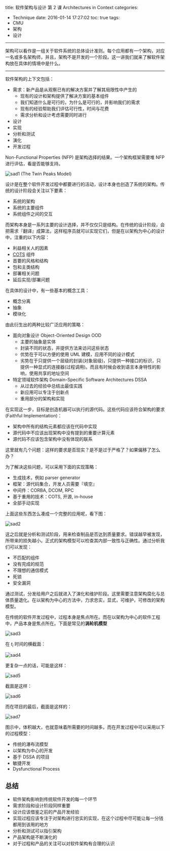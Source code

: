 title: 软件架构与设计 第 2 课 Architectures in Context
categories:
- Technique
date: 2016-01-14 17:27:02
toc: true
tags:
- CMU
- 架构
- 设计
---

架构可以看作是一组关于软件系统的总体设计准则。每个应用都有一个架构，对应一名或多名架构师，并且，架构不是开发的一个阶段。这一讲我们就来了解软件架构放在具体的情境中是什么。

<!-- more -->

---

软件架构的上下文包括：

+ 需求：新产品是从观察已有的解决方案并了解其局限性中产生的
	+ 现有的设计和架构提供了解决方案的基本组件
	+ 我们知道什么是可行的，为什么是可行的，并影响我们的需求
	+ 现有的经验帮助我们评估可行性，时间与花费
	+ 需求分析和设计考虑需要同时进行
+ 设计
+ 实现
+ 分析和测试
+ 演化
+ 开发过程

Non-Functional Properties (NFP) 是架构选择的结果。一个架构框架需要堆 NFP 进行评估，看是否能够支持。

![sad1](/images/sad1.jpg)
(The Twin Peaks Model)

设计是在整个软件开发过程中都要进行的活动，设计本身也创造了系统的架构。传统的设计阶段会关注以下要素：

+ 系统的架构
+ 系统的主要组件
+ 系统组件之间的交互

而架构本身是一系列主要的设计选择，并不仅仅只是结构。在传统的设计阶段，会把需求『翻译』成算法，这样程序员就可以实现它们，但是在以架构为中心的设计中，注重的以下内容：

+ 利益相关人的因素
+ [COTS](http://www.wikiwand.com/en/Commercial_off-the-shelf) 组件
+ 首要的风格和结构
+ 包和主类结构
+ 部署相关问题
+ 延后实现/部署问题

在具体的设计中，有一些基本的概念工具：

+ 概念分离
+ 抽象
+ 模块化

由此衍生出的两种比较广泛应用的策略：

+ 面向对象设计 Object-Oriented Design OOD
	+ 主要的抽象是实体
	+ 封装不同的状态，并提供方法来访问这些状态
	+ 优势在于可以方便的使用 UML 建模，应用不同的设计模式
	+ 劣势在于只提供一个层级的封装(对象层级)，只提供一种接口的标识，只提供一种显式的连接器(过程调用)。而且有时候会收到语言本身特性的影响，使用共享的地址空间
+ 特定领域软件架构 Domain-Specific Software Architectures DSSA
	+ 从过去的经验中总结出最佳实践
	+ 新应用可以专注于创新点
	+ 重用部分的架构和实现

在实现这一步，目标是创造机器可以执行的源代码。这些代码应该符合架构的要求(Faithful Implementation)：

+ 架构中所有的结构元素都应该在代码中实现
+ 源代码中不应该出现架构中没有提到的重要计算元素
+ 源代码不应该包含架构中没有体现的联系

这里就有几个问题：这样的要求是否现实？是不是过于严格了？如果偏移了怎么办？

为了解决这些问题，可以采用下面的实现策略：

+ 生成技术，例如 parser generator
+ 框架：源代码集合，开发人员需要『填空』
+ 中间件：CORBA, DCOM, RPC
+ 基于重用的技术：COTS, 开源, in-house
+ 全部手动实现

上面这些东西怎么凑成一个完整的应用呢，看下图：

![sad2](/images/sad2.jpg)

这之后就是分析和测试阶段，用来检查制品是否达到质量要求。错误越早被发现，所带来的损失越小。正式的架构模型可以检查其内部一致性与正确性。通过分析我们可以发现：

+ 不匹配的组件
+ 没有完成的规范
+ 不理想的通信模式
+ 死锁
+ 安全漏洞

通过测试，分发给用户之后就进入了演化和维护阶段。这里需要注意架构腐化与总体质量退化。在以架构为中心的方法中，力求忠实，显式，可维护，可修改的架构模型。

在传统的软件开发过程中，过程本身是焦点所在。而在以架构为中心的软件工程中，产品本身是焦点所在。下面是常见的**涡轮机模型**

![sad3](/images/sad3.jpg)

在 $t_i$ 时间的横截面：

![sad4](/images/sad4.jpg)

更复杂一点的话，可能是这样：

![sad5](/images/sad5.jpg)

截面是这样：

![sad6](/images/sad6.jpg)

而在项目的最后，截面是这样的：

![sad7](/images/sad7.jpg)

图示中，体积越大，也就意味着所需要的时间越多。而在开发过程中可以采用以下的过程模型：

+ 传统的瀑布流模型
+ 以架构为中心的开发
+ 基于 DSSA 的项目
+ 敏捷开发
+ Dysfunctional Process

## 总结

+ 软件架构影响到传统软件开发的每一个环节
+ 需求阶段和设计阶段同样重要
+ 设计应该借鉴之前的产品开发经验
+ 实现过程应该专注于对架构进行忠实的实现，在这个过程中尽可能让每一分钱都用到该用的地方
+ 分析和测试可以指引架构
+ 产品架构是不断演化的
+ 对于过程和产品的关注可以对软件架构有合理的认识


